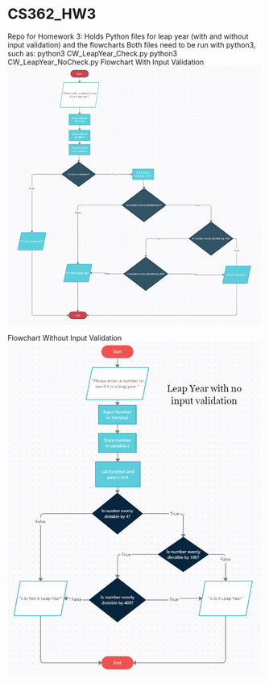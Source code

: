 # CS362_HW3
Repo for Homework 3: Holds Python files for leap year (with and without input validation) and the flowcharts
Both files need to be run with python3, such as: python3 CW_LeapYear_Check.py           python3 CW_LeapYear_NoCheck.py
Flowchart With Input Validation
![Flowchart with Input Validation](https://github.com/ChrisWeiner/CS362_HW3/blob/main/Leap%20Year%20Flowchart%20-%20with%20checking.PNG)

Flowchart Without Input Validation
![Flowchart Without Input Validation](https://github.com/ChrisWeiner/CS362_HW3/blob/main/Leap%20Year%20Flowchart%20-%20no%20checking.PNG)
